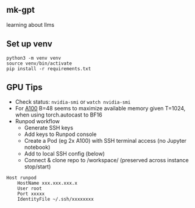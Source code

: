 ## mk-gpt
learning about llms

## Set up venv
```
python3 -m venv venv
source venv/bin/activate
pip install -r requirements.txt
```

## GPU Tips
- Check status: `nvidia-smi` or `watch nvidia-smi`
- For [A100](https://www.nvidia.com/content/dam/en-zz/Solutions/Data-Center/a100/pdf/nvidia-a100-datasheet-us-nvidia-1758950-r4-web.pdf) B=48 seems to maximize available memory given T=1024, when using torch.autocast to BF16
- Runpod workflow
  - Generate SSH keys
  - Add keys to Runpod console
  - Create a Pod (eg 2x A100) with SSH terminal access (no Jupyter notebook)
  - Add to local SSH config (below)
  - Connect & clone repo to /workspace/ (preserved across instance stop/start)

```
Host runpod
    HostName xxx.xxx.xxx.x
    User root
    Port xxxxx
    IdentityFile ~/.ssh/xxxxxxxx
```
